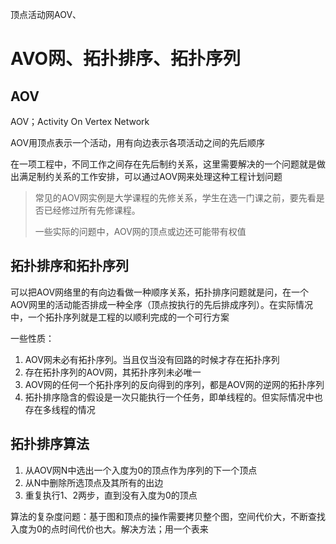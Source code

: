顶点活动网AOV、

# AVO网、拓扑排序、拓扑序列

## AOV

AOV；Activity On Vertex Network

AOV用顶点表示一个活动，用有向边表示各项活动之间的先后顺序

在一项工程中，不同工作之间存在先后制约关系，这里需要解决的一个问题就是做出满足制约关系的工作安排，可以通过AOV网来处理这种工程计划问题

> 常见的AOV网实例是大学课程的先修关系，学生在选一门课之前，要先看是否已经修过所有先修课程。
> 
> 一些实际的问题中，AOV网的顶点或边还可能带有权值
> 

## 拓扑排序和拓扑序列

可以把AOV网络里的有向边看做一种顺序关系，拓扑排序问题就是问，在一个AOV网里的活动能否排成一种全序（顶点按执行的先后排成序列）。在实际情况中，一个拓扑序列就是工程的以顺利完成的一个可行方案

一些性质：

1. AOV网未必有拓扑序列。当且仅当没有回路的时候才存在拓扑序列
2. 存在拓扑序列的AOV网，其拓扑序列未必唯一
3. AOV网的任何一个拓扑序列的反向得到的序列，都是AOV网的逆网的拓扑序列
4. 拓扑排序隐含的假设是一次只能执行一个任务，即单线程的。但实际情况中也存在多线程的情况

## 拓扑排序算法

1. 从AOV网N中选出一个入度为0的顶点作为序列的下一个顶点
2. 从N中删除所选顶点及其所有的出边
3. 重复执行1、2两步，直到没有入度为0的顶点

算法的复杂度问题：基于图和顶点的操作需要拷贝整个图，空间代价大，不断查找入度为0的点时间代价也大。解决方法；用一个表来

